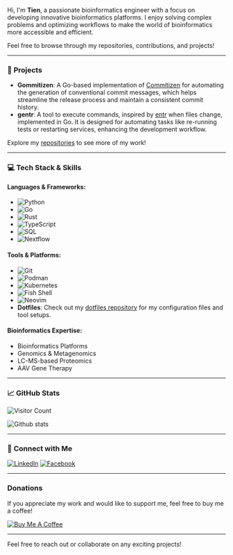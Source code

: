 Hi, I'm **Tien**, a passionate bioinformatics engineer with a focus on developing innovative bioinformatics platforms. I enjoy solving complex problems and optimizing workflows to make the world of bioinformatics more accessible and efficient.

Feel free to browse through my repositories, contributions, and projects!

---

### 🚀 **Projects**

- **Gommitizen**: A Go-based implementation of [Commitizen](https://commitizen-tools.github.io/commitizen/) for automating the generation of conventional commit messages, which helps streamline the release process and maintain a consistent commit history.
- **gentr**: A tool to execute commands, inspired by [entr](https://github.com/eradman/entr) when files change, implemented in Go. It is designed for automating tasks like re-running tests or restarting services, enhancing the development workflow.

Explore my [repositories](https://github.com/tiendu) to see more of my work!

---

### 💻 **Tech Stack & Skills**

#### **Languages & Frameworks:**
- ![Python](https://img.shields.io/badge/Python-3776AB?style=flat&logo=python&logoColor=white)
- ![Go](https://img.shields.io/badge/Go-00ADD8?style=flat&logo=go&logoColor=white)
- ![Rust](https://img.shields.io/badge/Rust-000000?style=flat&logo=rust&logoColor=white)
- ![TypeScript](https://img.shields.io/badge/TypeScript-3178C6?style=flat&logo=typescript&logoColor=white)
- ![SQL](https://img.shields.io/badge/SQL-003B57?style=flat&logo=postgresql&logoColor=white)
- ![Nextflow](https://img.shields.io/badge/Nextflow-2D6B3F?style=flat&logo=Nextflow&logoColor=white)

#### **Tools & Platforms:**
- ![Git](https://img.shields.io/badge/Git-F05032?style=flat&logo=git&logoColor=white)
- ![Podman](https://img.shields.io/badge/Podman-6A6A6A?style=flat&logo=podman&logoColor=white)
- ![Kubernetes](https://img.shields.io/badge/Kubernetes-326CE5?style=flat&logo=kubernetes&logoColor=white)
- ![Fish Shell](https://img.shields.io/badge/Fish-4A6E6F?style=flat&logo=Fish%20Shell&logoColor=white)
- ![Neovim](https://img.shields.io/badge/Neovim-57A143?style=flat&logo=neovim&logoColor=white)
- **Dotfiles**: Check out my [dotfiles repository](https://github.com/tiendu/dotfiles) for my configuration files and tool setups.

#### **Bioinformatics Expertise:**
- Bioinformatics Platforms
- Genomics & Metagenomics
- LC-MS-based Proteomics
- AAV Gene Therapy

---

### 📈 **GitHub Stats**

![Visitor Count](https://profile-counter.glitch.me/tiendu/count.svg)

![Github stats](https://github-readme-stats.vercel.app/api?username=tiendu&theme=highcontrast&show_icons=true&count_private=true&bg_color=eff1f5&text_color=4c4f69&icon_color=8839ef&title_color=179299)

---

### 💬 **Connect with Me**

[![LinkedIn](https://img.shields.io/badge/LinkedIn-0077B5?style=flat&logo=linkedin&logoColor=white)](https://www.linkedin.com/in/tiendu)
[![Facebook](https://img.shields.io/badge/Facebook-1877F2?style=flat&logo=facebook&logoColor=white)](https://www.facebook.com/tiendu107)

---

### Donations

If you appreciate my work and would like to support me, feel free to buy me a coffee!

[![Buy Me A Coffee](https://img.shields.io/badge/Buy%20Me%20A%20Coffee-FFDD00?style=flat&logo=buymeacoffee&logoColor=black)](https://www.buymeacoffee.com/tiendu)

---

Feel free to reach out or collaborate on any exciting projects!
